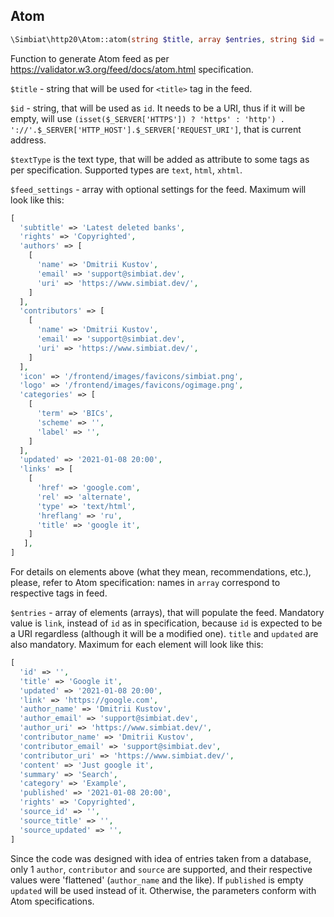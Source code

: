 ## Atom

```php
\Simbiat\http20\Atom::atom(string $title, array $entries, string $id = '', string $textType = 'text', array $feed_settings = []);
```

Function to generate Atom feed as per https://validator.w3.org/feed/docs/atom.html specification.

`$title` - string that will be used for `<title>` tag in the feed.

`$id` - string, that will be used as `id`. It needs to be a URI, thus if it will be empty, will use `(isset($_SERVER['HTTPS']) ? 'https' : 'http') . '://'.$_SERVER['HTTP_HOST'].$_SERVER['REQUEST_URI']`, that is current address.

`$textType` is the text type, that will be added as attribute to some tags as per specification. Supported types are `text`, `html`, `xhtml`.

`$feed_settings` - array with optional settings for the feed. Maximum will look like this:

```php
[
  'subtitle' => 'Latest deleted banks',
  'rights' => 'Copyrighted',
  'authors' => [
    [
      'name' => 'Dmitrii Kustov',
      'email' => 'support@simbiat.dev',
      'uri' => 'https://www.simbiat.dev/',
    ]
  ],
  'contributors' => [
    [
      'name' => 'Dmitrii Kustov',
      'email' => 'support@simbiat.dev',
      'uri' => 'https://www.simbiat.dev/',
    ]
  ],
  'icon' => '/frontend/images/favicons/simbiat.png',
  'logo' => '/frontend/images/favicons/ogimage.png',
  'categories' => [
    [
      'term' => 'BICs',
      'scheme' => '',
      'label' => '',
    ]
  ],
  'updated' => '2021-01-08 20:00',
  'links' => [
    [
      'href' => 'google.com',
      'rel' => 'alternate',
      'type' => 'text/html',
      'hreflang' => 'ru',
      'title' => 'google it',
    ]
   ],
]
```

For details on elements above (what they mean, recommendations, etc.), please, refer to Atom specification: names in `array` correspond to respective tags in feed.

`$entries` - array of elements (arrays), that will populate the feed. Mandatory value is `link`, instead of `id` as in specification, because `id` is expected to be a URI regardless (although it will be a modified one). `title` and `updated` are also mandatory. Maximum for each element will look like this:

```php
[
  'id' => '',
  'title' => 'Google it',
  'updated' => '2021-01-08 20:00',
  'link' => 'https://google.com',
  'author_name' => 'Dmitrii Kustov',
  'author_email' => 'support@simbiat.dev',
  'author_uri' => 'https://www.simbiat.dev/',
  'contributor_name' => 'Dmitrii Kustov',
  'contributor_email' => 'support@simbiat.dev',
  'contributor_uri' => 'https://www.simbiat.dev/',
  'content' => 'Just google it',
  'summary' => 'Search',
  'category' => 'Example',
  'published' => '2021-01-08 20:00',
  'rights' => 'Copyrighted',
  'source_id' => '',
  'source_title' => '',
  'source_updated' => '',
]
```

Since the code was designed with idea of entries taken from a database, only 1 `author`, `contributor` and `source` are supported, and their respective values were 'flattened' (`author_name` and the like). If `published` is empty `updated` will be used instead of it. Otherwise, the parameters conform with Atom specifications.
